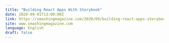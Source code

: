 ```yaml
---
title: "Building React Apps With Storybook"
date: 2020-09-01T13:00:00Z
link: https://smashingmagazine.com/2020/09/building-react-apps-storybook/?utm_medium=RSS&utm_source=news.12bit.vn
site: www.smashingmagazine.com
language: English
draft: false
---
```

